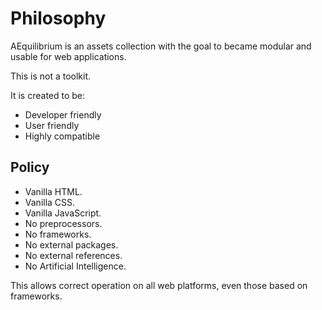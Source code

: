 # Philosophy

AEquilibrium is an assets collection with the goal to became modular and usable for web applications.

This is not a toolkit.

It is created to be:
- Developer friendly
- User friendly
- Highly compatible

## Policy

- Vanilla HTML.
- Vanilla CSS.
- Vanilla JavaScript.
- No preprocessors.
- No frameworks.
- No external packages.
- No external references.
- No Artificial Intelligence.

This allows correct operation on all web platforms, even those based on frameworks.